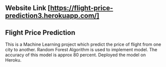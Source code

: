 ## Website Link [https://flight-price-prediction3.herokuapp.com/]
## Flight Price Prediction
This is a Machine Learning project which predict the price of flight from one city to another.
Random Forest Algorithm is used to implement model.
The accuracy of this model is approx 80 percent.
Deployed the model on Heroku.
